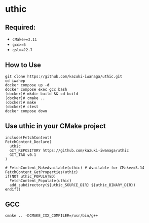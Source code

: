 # uthic

## Required:
- `CMake>=3.11`
- `gcc>=5`
- `gsl>=?2.7`

## How to Use
```
git clone https://github.com/kazuki-iwanaga/uthic.git
cd iwahep
docker compose up -d
docker compose exec gcc bash
(docker)# mkdir build && cd build
(docker)# cmake ..
(docker)# make
(docker)# ctest
docker compose down
```

## Use uthic in your CMake project
```
include(FetchContent)
FetchContent_Declare(
  uthic
  GIT_REPOSITORY https://github.com/kazuki-iwanaga/uthic
  GIT_TAG v0.1
)

# FetchContent_MakeAvailable(uthic) # Available for CMake>=3.14
FetchContent_GetProperties(uthic)
if(NOT uthic_POPULATED)
  FetchContent_Populate(uthic)
  add_subdirectory(${uthic_SOURCE_DIR} ${uthic_BINARY_DIR})
endif()
```

## GCC
```
cmake .. -DCMAKE_CXX_COMPILER=/usr/bin/g++
```